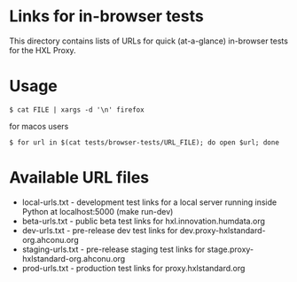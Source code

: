 Links for in-browser tests
==========================

This directory contains lists of URLs for quick (at-a-glance) in-browser tests for the HXL Proxy.

# Usage

    $ cat FILE | xargs -d '\n' firefox
 
 for macos users
 
    $ for url in $(cat tests/browser-tests/URL_FILE); do open $url; done

# Available URL files

* local-urls.txt - development test links for a local server running inside Python at localhost:5000 (make run-dev)
* beta-urls.txt - public beta test links for hxl.innovation.humdata.org
* dev-urls.txt - pre-release dev test links for dev.proxy-hxlstandard-org.ahconu.org
* staging-urls.txt - pre-release staging test links for stage.proxy-hxlstandard-org.ahconu.org
* prod-urls.txt - production test links for proxy.hxlstandard.org

